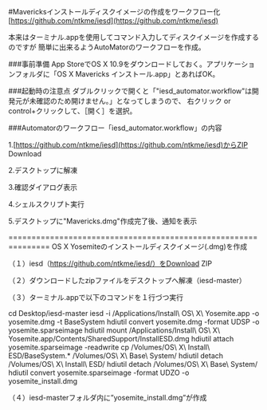 #Mavericksインストールディスクイメージの作成をワークフロー化
[https://github.com/ntkme/iesd](https://github.com/ntkme/iesd)

本来はターミナル.appを使用してコマンド入力してディスクイメージを作成するのですが
簡単に出来るようAutoMatorのワークフローを作成。


###事前準備
App StoreでOS X 10.9をダウンロードしておく。アプリケーションフォルダに「OS X Mavericks インストール.app」とあればOK。


###起動時の注意点
ダブルクリックで開くと「"iesd_automator.workflow"は開発元が未確認のため開けません。」となってしまうので、
右クリック or control+クリックして、［開く］を選択。


###Automatorのワークフロー「iesd_automator.workflow」の内容

1.[https://github.com/ntkme/iesd](https://github.com/ntkme/iesd)からZIP Download

2.デスクトップに解凍

3.確認ダイアログ表示

4.シェルスクリプト実行

5.デスクトップに"Mavericks.dmg"作成完了後、通知を表示


===============================================================
OS X Yosemiteのインストールディスクイメージ(.dmg)を作成

（１）iesd（https://github.com/ntkme/iesd/）をDownload ZIP

（２）ダウンロードしたzipファイルをデスクトップへ解凍（iesd-master）

（３）ターミナル.appで以下のコマンドを１行づつ実行


cd Desktop/iesd-master
iesd -i /Applications/Install\ OS\ X\ Yosemite.app -o yosemite.dmg -t BaseSystem
hdiutil convert yosemite.dmg -format UDSP -o yosemite.sparseimage
hdiutil mount /Applications/Install\ OS\ X\ Yosemite.app/Contents/SharedSupport/InstallESD.dmg
hdiutil attach yosemite.sparseimage -readwrite
cp /Volumes/OS\ X\ Install\ ESD/BaseSystem.* /Volumes/OS\ X\ Base\ System/
hdiutil detach /Volumes/OS\ X\ Install\ ESD/
hdiutil detach /Volumes/OS\ X\ Base\ System/
hdiutil convert yosemite.sparseimage -format UDZO -o yosemite_install.dmg

（４）iesd-masterフォルダ内に”yosemite_install.dmg”が作成

